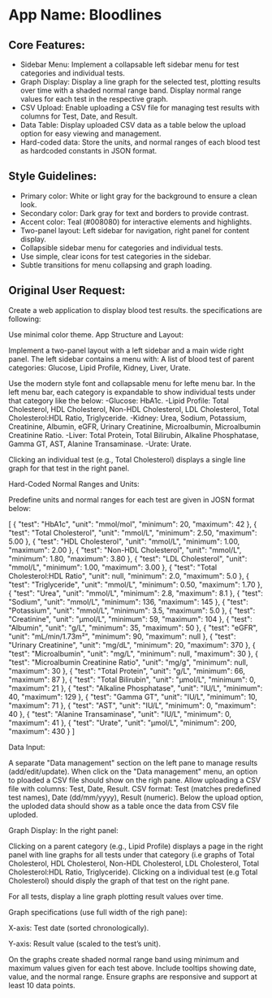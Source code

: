 # **App Name**: Bloodlines

## Core Features:

- Sidebar Menu: Implement a collapsable left sidebar menu for test categories and individual tests.
- Graph Display: Display a line graph for the selected test, plotting results over time with a shaded normal range band. Display normal range values for each test in the respective graph.
- CSV Upload: Enable uploading a CSV file for managing test results with columns for Test, Date, and Result.
- Data Table: Display uploaded CSV data as a table below the upload option for easy viewing and management.
- Hard-coded data: Store the units, and normal ranges of each blood test as hardcoded constants in JSON format.

## Style Guidelines:

- Primary color: White or light gray for the background to ensure a clean look.
- Secondary color: Dark gray for text and borders to provide contrast.
- Accent color: Teal (#008080) for interactive elements and highlights.
- Two-panel layout: Left sidebar for navigation, right panel for content display.
- Collapsible sidebar menu for categories and individual tests.
- Use simple, clear icons for test categories in the sidebar.
- Subtle transitions for menu collapsing and graph loading.

## Original User Request:
Create a web application to display blood test results. the specifications are following:

Use minimal color theme. App Structure and Layout:

Implement a two-panel layout with a left sidebar and a main wide right panel. The left sidebar contains a menu with: A list of blood test of parent categories: Glucose, Lipid Profile, Kidney, Liver, Urate.

Use the modern style font and collapsable menu for lefte menu bar. In the left menu bar, each category is expandable to show individual tests under that category like the below: -Glucose: HbA1c. -Lipid Profile: Total Cholesterol, HDL Cholesterol, Non-HDL Cholesterol, LDL Cholesterol, Total Cholesterol:HDL Ratio, Triglyceride. -Kidney: Urea, Sodium, Potassium, Creatinine, Albumin, eGFR, Urinary Creatinine, Microalbumin, Microalbumin Creatinine Ratio. -Liver: Total Protein, Total Bilirubin, Alkaline Phosphatase, Gamma GT, AST, Alanine Transaminase. -Urate: Urate.

Clicking an individual test (e.g., Total Cholesterol) displays a single line graph for that test in the right panel.

Hard-Coded Normal Ranges and Units:

Predefine units and normal ranges for each test are given in JOSN format below:

[ { "test": "HbA1c", "unit": "mmol/mol", "minimum": 20, "maximum": 42 }, { "test": "Total Cholesterol", "unit": "mmol/L", "minimum": 2.50, "maximum": 5.00 }, { "test": "HDL Cholesterol", "unit": "mmol/L", "minimum": 1.00, "maximum": 2.00 }, { "test": "Non-HDL Cholesterol", "unit": "mmol/L", "minimum": 1.80, "maximum": 3.80 }, { "test": "LDL Cholesterol", "unit": "mmol/L", "minimum": 1.00, "maximum": 3.00 }, { "test": "Total Cholesterol:HDL Ratio", "unit": null, "minimum": 2.0, "maximum": 5.0 }, { "test": "Triglyceride", "unit": "mmol/L", "minimum": 0.50, "maximum": 1.70 }, { "test": "Urea", "unit": "mmol/L", "minimum": 2.8, "maximum": 8.1 }, { "test": "Sodium", "unit": "mmol/L", "minimum": 136, "maximum": 145 }, { "test": "Potassium", "unit": "mmol/L", "minimum": 3.5, "maximum": 5.0 }, { "test": "Creatinine", "unit": "µmol/L", "minimum": 59, "maximum": 104 }, { "test": "Albumin", "unit": "g/L", "minimum": 35, "maximum": 50 }, { "test": "eGFR", "unit": "mL/min/1.73m²", "minimum": 90, "maximum": null }, { "test": "Urinary Creatinine", "unit": "mg/dL", "minimum": 20, "maximum": 370 }, { "test": "Microalbumin", "unit": "mg/L", "minimum": null, "maximum": 30 }, { "test": "Microalbumin Creatinine Ratio", "unit": "mg/g", "minimum": null, "maximum": 30 }, { "test": "Total Protein", "unit": "g/L", "minimum": 66, "maximum": 87 }, { "test": "Total Bilirubin", "unit": "µmol/L", "minimum": 0, "maximum": 21 }, { "test": "Alkaline Phosphatase", "unit": "IU/L", "minimum": 40, "maximum": 129 }, { "test": "Gamma GT", "unit": "IU/L", "minimum": 10, "maximum": 71 }, { "test": "AST", "unit": "IU/L", "minimum": 0, "maximum": 40 }, { "test": "Alanine Transaminase", "unit": "IU/L", "minimum": 0, "maximum": 41 }, { "test": "Urate", "unit": "µmol/L", "minimum": 200, "maximum": 430 } ]

Data Input:

A separate "Data management" section on the left pane to manage results (add/edit/update). When click on the "Data management" menu, an option to ploaded a CSV file should show on the righ pane. Allow uploading a CSV file with columns: Test, Date, Result. CSV format: Test (matches predefined test names), Date (dd/mm/yyyy), Result (numeric). Below the upload option, the uploded data should show as a table once the data from CSV file uploded.

Graph Display: In the right panel:

Clicking on a parent category (e.g., Lipid Profile) displays a page in the right panel with line graphs for all tests under that category (i.e graphs of Total Cholesterol, HDL Cholesterol, Non-HDL Cholesterol, LDL Cholesterol, Total Cholesterol:HDL Ratio, Triglyceride). Clicking on a individual test (e.g Total Cholesterol) should disply the graph of that test on the right pane.

For all tests, display a line graph plotting result values over time.

Graph specifications (use full width of the righ pane):

X-axis: Test date (sorted chronologically).

Y-axis: Result value (scaled to the test’s unit).

On the graphs create shaded normal range band using minimum and maximum values given for each test above.
Include tooltips showing date, value, and the normal range. Ensure graphs are responsive and support at least 10 data points.
  